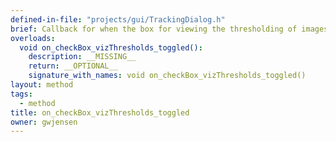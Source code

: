 ```yaml
---
defined-in-file: "projects/gui/TrackingDialog.h"
brief: Callback for when the box for viewing the thresholding of images during triangulation is toggled. This is more for debug and historical reasons than anything else. Historically the triangulation pipeline and the dialog window used different functions for thresholding. Now they use the same.
overloads:
  void on_checkBox_vizThresholds_toggled():
    description: __MISSING__
    return: __OPTIONAL__
    signature_with_names: void on_checkBox_vizThresholds_toggled()
layout: method
tags:
  - method
title: on_checkBox_vizThresholds_toggled
owner: gwjensen
---
```

